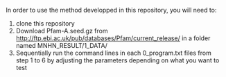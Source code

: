 In order to use the method developped in this repository, you will need to:

1. clone this repository
2. Download Pfam-A.seed.gz from http://ftp.ebi.ac.uk/pub/databases/Pfam/current_release/ in a folder named MNHN_RESULT/1_DATA/
3. Sequentially run the command lines in each 0_program.txt files from step 1 to 6 by adjusting the parameters depending on what you want to test
